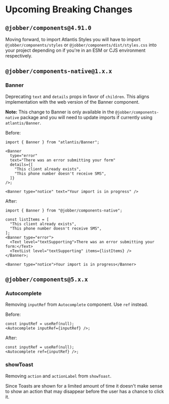# Upcoming Breaking Changes

## `@jobber/components@4.91.0`

Moving forward, to import Atlantis Styles you will have to import
`@jobber/components/styles` or `@jobber/components/dist/styles.css` into your
project depending on if you're in an ESM or CJS environment respectively.

## `@jobber/components-native@1.x.x`

### Banner

Deprecating `text` and `details` props in favor of `children`. This aligns
implementation with the web version of the Banner component.

**Note:** This change to Banner is only available in the
`@jobber/components-native` package and you will need to update imports if
currently using `atlantis/Banner`.

Before:

```tsx
import { Banner } from "atlantis/Banner";

<Banner
  type="error"
  text="There was an error submitting your form"
  details={[
    "This client already exists",
    "This phone number doesn't receive SMS",
  ]}
/>;
```

```tsx
<Banner type="notice" text="Your import is in progress" />
```

After:

```tsx
import { Banner } from "@jobber/components-native";

const listItems = [
  "This client already exists",
  "This phone number doesn't receive SMS",
];
<Banner type="error">
  <Text level="textSupporting">There was an error submitting your form:</Text>
  <TextList level="textSupporting" items={listItems} />
</Banner>;
```

```tsx
<Banner type="notice">Your import is in progress</Banner>
```

## `@jobber/components@5.x.x`

### Autocomplete

Removing `inputRef` from `Autocomplete` component. Use `ref` instead.

Before:

```tsx
const inputRef = useRef(null);
<Autocomplete inputRef={inputRef} />;
```

After:

```tsx
const inputRef = useRef(null);
<Autocomplete ref={inputRef} />;
```

### showToast

Removing `action` and `actionLabel` from `showToast`.

Since Toasts are shown for a limited amount of time it doesn't make sense to
show an action that may disappear before the user has a chance to click it.

